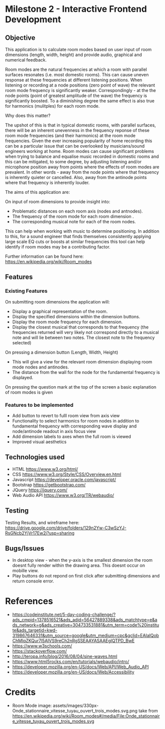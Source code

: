 # Milestone 2 - Interactive Frontend Development
## Objective

This application is to calculate room modes based on user input of room dimensions (length, width, height) and provide audio, graphical and numerical feedback.

Room modes are the natural frequencies at which a room with parallel surfaces resonates (i.e. most domestic rooms). 
This can cause uneven response at these frequencies at different listening positions. 
When listening or recording at a node positions (zero point of wave) the relevant room mode frequency is significantly weaker.
Correspondingly - at the the node points (point of greatest amplitude of the wave) the frequency is significantly boosted. 
To a diminishing degree the same effect is also true for harmonics (mulitples) for each room mode.

Why does this matter?

The upshot of this is that in typical domestic rooms, with parallel surfaces, there will be an inherent unevenness in the frequency reponse of 
these room mode frequencies (and their harmonics) at the room mode frequencies.
Given the ever increasing popularity of home recording this can be a particular issue that can be overlooked by musicians/sound engineers working at home.
Room modes can cause significant problems when trying to balance and equalise music recorded in domestic rooms and this can be mitigated, to some degree, by adjusting listening and/or microphone position away from points where the effects of room modes are prevalent. 
In other words - away from the node points where that frequency is inherently quieter or cancelled. Also, away from the antinode points where that frequency is inherently louder.


The aims of this application are:

On input of room dimensions to provide insight into:
* Problematic distances on each room axis (nodes and antnodes).
* The frequency of the room mode for each room dimension .
* The corresponding musical note for each of the room nodes.

This can help when working with music to determine positioning. In addition to this, for a sound engineer that finds themselves consistently applying large scale EQ cuts or boosts at similar frequencies this tool can help identify if room modes may be a contributing factor.  

Further information can be found here:
https://en.wikipedia.org/wiki/Room_modes


## Features
### Existing Features
On submitting room dimensions the application will:
* Display a graphical representation of the room.
* Display the specified dimensions within the dimension buttons.
* Display the room mode frequency for each dimension.
* Display the closest musical that corresponds to that frequency (the frequencies returned will very likely not correspond directly to a musical note and will lie between two notes. The closest note to the frequency selected)


On pressing a dimension button (Length, Width, Height)
* This will give a view for the relevant room dimension displaying room mode nodes and antinodes.
* The distance from the wall for the node for the fundamental frequency is displayed.

On pressing the question mark at the top of the screen a basic explanation of room modes is given



### Features to be implemented
* Add button to revert to fulll room view from axis view
* Functionality to select harmonics for room nodes in addition to fundamental frequency with corresponding wave display and node/antinode readout in axis focus view   
* Add dimension labels to axes when the full room is viewed 
* Improved visual aesthetics


## Technologies used
* HTML https://www.w3.org/html/
* CSS https://www.w3.org/Style/CSS/Overview.en.html
* Javascript https://developer.oracle.com/javascript/
* Bootstrap https://getbootstrap.com/
* JQuery https://jquery.com/
* Web Audio API https://www.w3.org/TR/webaudio/


## Testing
Testing Results, and wireframe here:
https://drive.google.com/drive/folders/129n2Yw-C3wSzYJ-RsGNcb2YjVr17Ew2j?usp=sharing


## Bugs/Issues
* In desktop view - when the y-axis is the smallest dimension the room doesnt fully render within the drawing area.
This doesnt occur on mobille view.
* Play buttons do not repond on first click after submitting dimensions and return console error.


# References
* https://codeinstitute.net/5-day-coding-challenge/?ads_cmpid=1378516521&ads_adid=56427889338&ads_matchtype=e&ads_network=g&ads_creative=304733531881&utm_term=code%20institute&ads_targetid=kwd-319867646331&utm_source=google&utm_medium=cpc&gclid=EAIaIQobChMIqZKQur7l5AIVS9reCh2nRgSSEAAYASAAEgIQTPD_BwE
* https://www.w3schools.com/
* https://stackoverflow.com/
* http://teropa.info/blog/2016/08/04/sine-waves.html
* https://www.html5rocks.com/en/tutorials/webaudio/intro/
* https://developer.mozilla.org/en-US/docs/Web/API/Web_Audio_API 
* https://developer.mozilla.org/en-US/docs/Web/Accessibility


# Credits
* Room Mode image:
 assets/images/330px-Onde_stationnaire_vitesse_tuyau_ouvert_trois_modes.svg.png
 take from 
 https://en.wikipedia.org/wiki/Room_modes#/media/File:Onde_stationnaire_vitesse_tuyau_ouvert_trois_modes.svg